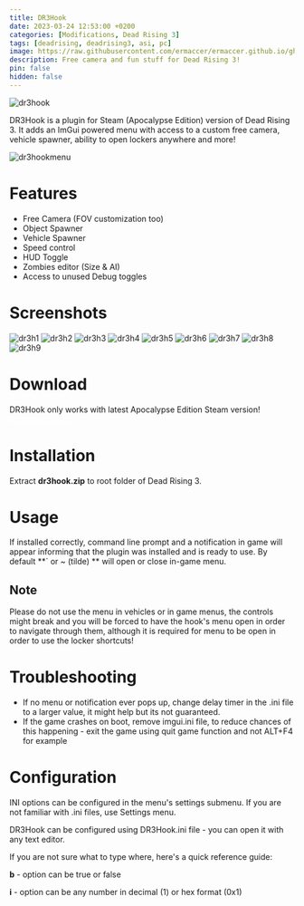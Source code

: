 ```yaml
---
title: DR3Hook
date: 2023-03-24 12:53:00 +0200
categories: [Modifications, Dead Rising 3]
tags: [deadrising, deadrising3, asi, pc]   
image: https://raw.githubusercontent.com/ermaccer/ermaccer.github.io/gh-pages/assets/mods/dr3/menu.jpg
description: Free camera and fun stuff for Dead Rising 3! 
pin: false
hidden: false
---
```


 <img class="img-fluid mx-auto" alt="dr3hook" src="{% link assets/projects/dr3hook_logo_export.png %}">


DR3Hook is a plugin for Steam (Apocalypse Edition) version of Dead Rising 3. It adds an ImGui powered menu with access to a custom free camera,
vehicle spawner, ability to open lockers anywhere and more!

 <img class="img-fluid mx-auto" alt="dr3hookmenu" src="{% link assets/mods/dr3/menu.jpg %}">


# Features
- Free Camera (FOV customization too)
- Object Spawner
- Vehicle Spawner
- Speed control
- HUD Toggle
- Zombies editor (Size & AI)
- Access to unused Debug toggles



# Screenshots
<img class="img-fluid mx-auto" alt="dr3h1" src="{% link assets/mods/dr3/1.jpg %}">
<img class="img-fluid mx-auto" alt="dr3h2" src="{% link assets/mods/dr3/2.jpg %}">
<img class="img-fluid mx-auto" alt="dr3h3" src="{% link assets/mods/dr3/3.jpg %}">
<img class="img-fluid mx-auto" alt="dr3h4" src="{% link assets/mods/dr3/4.jpg %}">
<img class="img-fluid mx-auto" alt="dr3h5" src="{% link assets/mods/dr3/5.jpg %}">
<img class="img-fluid mx-auto" alt="dr3h6" src="{% link assets/mods/dr3/6.jpg %}">
<img class="img-fluid mx-auto" alt="dr3h7" src="{% link assets/mods/dr3/7.jpg %}">
<img class="img-fluid mx-auto" alt="dr3h8" src="{% link assets/mods/dr3/8.jpg %}">
<img class="img-fluid mx-auto" alt="dr3h9" src="{% link assets/mods/dr3/9.jpg %}">

# Download

<div class="alert bg-dark">
 DR3Hook only works with latest Apocalypse Edition Steam version!
</div>


<a class="btn btn-block btn-dark bg-dark text-gray btn-lg" style="color: white;" href="https://github.com/ermaccer/DR3Hook/releases/latest/download/dr3hook.zip" role="button">
<i class="fas fa-download"></i>
Download
</a>

<a class="btn btn-block btn-dark bg-dark text-gray btn-lg" style="color: white;" href="https://github.com/ermaccer/DR3Hook/" role="button">
<i class="fab fa-github"></i>
Source
</a>

# Installation 

Extract **dr3hook.zip** to root folder of Dead Rising 3.



# Usage

If installed correctly, command line prompt and a notification in game will appear informing that the plugin was installed
and is ready to use. By default **` or ~ (tilde) ** will open or close in-game menu.

## Note
Please do not use the menu in vehicles or in game menus, the controls might break and you will be forced to have the hook's menu open in order to navigate through them,
although it is required for menu to be open in order to use the locker shortcuts!

# Troubleshooting

 - If no menu or notification ever pops up, change delay timer in the .ini file to a larger value, it might help but its not guaranteed.
 - If the game crashes on boot, remove imgui.ini file, to reduce chances of this happening - exit the game using quit game function and not ALT+F4 for example


# Configuration


<div class="alert bg-dark">
 INI options can be configured in the menu's settings submenu. If you are not familiar with .ini files, use Settings menu.
</div>


DR3Hook can be configured using DR3Hook.ini file - you can open it with any text editor.


If you are not sure what to type where, here's a quick reference guide:

**b** - option can be true or false

**i** - option can be any number in decimal (1) or hex format (0x1)

